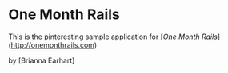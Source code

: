 # One Month Rails

This is the pinteresting sample application for [*One Month Rails*] (http://onemonthrails.com)

by [Brianna Earhart]